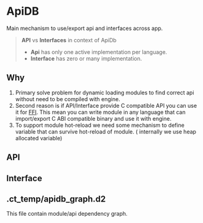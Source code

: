 # ApiDB

Main mechanism to use/export api and interfaces across app.

> **API** vs **Interfaces** in context of ApiDb
>
> - **Api** has only one active implementation per language.
> - **Interface** has zero or many implementation.

## Why

1. Primary solve problem for dynamic loading modules to find correct api without need to be compiled with engine.
2. Second reason is if API/Interface provide C compatible API you can use it
   for [FFI](https://en.wikipedia.org/wiki/Foreign_function_interface).
   This mean you can write module in any language that can import/export C ABI compatible binary and use it with engine.
3. To support module hot-reload we need some mechanism to define variable that can survive hot-reload of module. (
   internally we use heap allocated variable)

## API

## Interface

## .ct_temp/apidb_graph.d2

This file contain module/api dependency graph.
